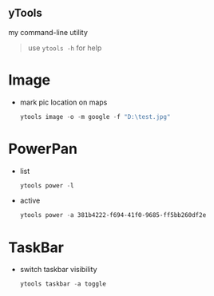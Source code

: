 yTools
-------------------------

my command-line utility

> use `ytools -h` for help

# Image
- mark pic location on maps  
    ```powershell
    ytools image -o -m google -f "D:\test.jpg"
    ```  

# PowerPan
- list
    ```powershell
    ytools power -l
    ```
- active
    ```powershell
    ytools power -a 381b4222-f694-41f0-9685-ff5bb260df2e
    ```

# TaskBar
- switch taskbar visibility
    ```powershell
    ytools taskbar -a toggle
    ```
